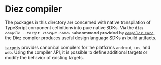 # Diez compiler

The packages in this directory are concerned with native transpilation of TypeScript component definitions into pure native SDKs. Via the `diez compile --target <target-name>` subcommand provided by [`compiler-core`](./compiler-core/), the Diez compiler produces useful design language SDKs as build artifacts.

[`targets`](./targets/) provides canonical compilers for the platforms `android`, `ios`, and `web`. Using the compiler API, it is possible to define additional targets or modify the behavior of existing targets.
